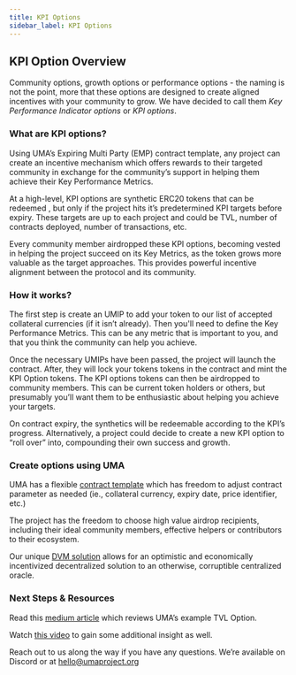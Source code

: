 ```yaml
---
title: KPI Options
sidebar_label: KPI Options
---
```

## KPI Option Overview

Community options, growth options or performance options - the naming is not the point, more that these options are designed to create aligned incentives with your community to grow. We have decided to call them *Key Performance Indicator options* or *KPI options*. 

### What are KPI options? 

Using UMA’s Expiring Multi Party (EMP) contract template, any project can create an incentive mechanism which offers rewards to their targeted community in exchange for the community’s support in helping them achieve their Key Performance Metrics. 

At a high-level, KPI options are synthetic ERC20 tokens that can be redeemed , but only if the project hits it’s predetermined KPI targets before expiry. These targets are up to each project and could be TVL, number of contracts deployed, number of transactions, etc.

Every community member airdropped these KPI options, becoming vested in helping the project succeed on its Key Metrics, as the token grows more valuable as the target approaches.  This provides powerful incentive alignment between the protocol and its community. 

### How it works?

The first step is create an UMIP to add your token to our list of accepted collateral currencies (if it isn’t already). Then you'll need to 
define the Key Performance Metrics. This can be any metric that is important to you, and that you think the community can help you achieve.

Once the necessary UMIPs have been passed, the project will launch the contract.  After, they will lock your tokens tokens in the contract and mint the KPI Option tokens. 
The KPI options tokens can then be airdropped to community members. This can be current token holders or others, but presumably you’ll want them to be enthusiastic about helping you achieve your targets. 

On contract expiry, the synthetics will be redeemable according to the KPI’s progress. Alternatively, a project could decide to create a new KPI option to “roll over” into, compounding their own success and growth.

### Create options using UMA

UMA has a flexible [contract template](https://docs.umaproject.org/synthetic-tokens/what-are-synthetic-assets#the-expiringmultiparty-emp-contract-template) which has freedom to adjust contract parameter as needed (ie., collateral currency, expiry date, price identifier, etc.)

The project has the freedom to choose high value airdrop recipients, including their ideal community members, effective helpers or contributors to their ecosystem.

Our unique [DVM solution](https://docs.umaproject.org/synthetic-tokens/glossary#dvm) allows for an optimistic and economically incentivized decentralized solution to an otherwise, corruptible centralized oracle. 


### Next Steps & Resources 
Read this [medium article](https://medium.com/uma-project/uma-kpi-options-and-airdrop-bae86be16ce4)  which reviews UMA’s example TVL Option. 

Watch [this video](https://www.youtube.com/watch?v=U1xNkCbuiPA&amp%3Bfeature=youtu.be) to gain some additional insight as well.

Reach out to us along the way if you have any questions. We’re available on Discord or at hello@umaproject.org  
